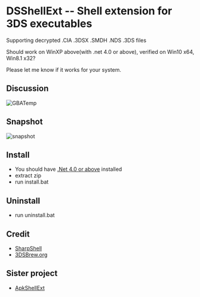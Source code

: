 # DSShellExt -- Shell extension for 3DS executables

Supporting decrypted .CIA .3DSX .SMDH .NDS .3DS files

Should work on WinXP above(with .net 4.0 or above), verified on Win10 x64, Win8.1 x32?

Please let me know if it works for your system.
## Discussion
![GBATemp](https://gbatemp.net/threads/3dsshellext-show-cia-3dsx-smdh-icons-in-windows.468928)

## Snapshot
![snapshot](https://github.com/kkguo/DSShellExt/blob/master/DSShellExt/Resources/snapshot.jpg?raw=true)

## Install
* You should have [.Net 4.0 or above](http://www.microsoft.com/en-US/download/details.aspx?id=48130) installed
* extract zip
* run install.bat

## Uninstall
* run uninstall.bat

## Credit
 * [SharpShell](https://github.com/dwmkerr/sharpshell)
 * [3DSBrew.org](https://www.3dbrew.org)
 
 ## Sister project
 * [ApkShellExt](https://github.com/kkguo/apkshellext)
